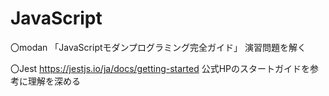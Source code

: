 # JavaScript

〇modan
 「JavaScriptモダンプログラミング完全ガイド」
 演習問題を解く
 
〇Jest
https://jestjs.io/ja/docs/getting-started
公式HPのスタートガイドを参考に理解を深める
